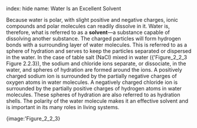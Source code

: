 index: hide
name: Water Is an Excellent Solvent

Because water is polar, with slight positive and negative charges, ionic compounds and polar molecules can readily dissolve in it. Water is, therefore, what is referred to as a  **solvent**—a substance capable of dissolving another substance. The charged particles will form hydrogen bonds with a surrounding layer of water molecules. This is referred to as a sphere of hydration and serves to keep the particles separated or dispersed in the water. In the case of table salt (NaCl) mixed in water ({'Figure_2_2_3 Figure 2.2.3}), the sodium and chloride ions separate, or dissociate, in the water, and spheres of hydration are formed around the ions. A positively charged sodium ion is surrounded by the partially negative charges of oxygen atoms in water molecules. A negatively charged chloride ion is surrounded by the partially positive charges of hydrogen atoms in water molecules. These spheres of hydration are also referred to as hydration shells. The polarity of the water molecule makes it an effective solvent and is important in its many roles in living systems.


{image:'Figure_2_2_3}
        
